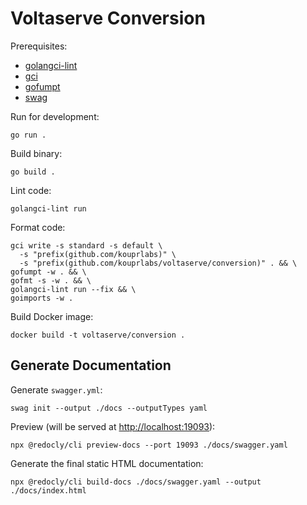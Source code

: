 # Voltaserve Conversion

Prerequisites:
- [golangci-lint](https://github.com/golangci/golangci-lint)
- [gci](https://github.com/daixiang0/gci)
- [gofumpt](https://github.com/mvdan/gofumpt)
- [swag](https://github.com/swaggo/swag)

Run for development:

```shell
go run .
```

Build binary:

```shell
go build .
```

Lint code:

```shell
golangci-lint run
```

Format code:

```shell
gci write -s standard -s default \
  -s "prefix(github.com/kouprlabs)" \
  -s "prefix(github.com/kouprlabs/voltaserve/conversion)" . && \
gofumpt -w . && \
gofmt -s -w . && \
golangci-lint run --fix && \
goimports -w .
```

Build Docker image:

```shell
docker build -t voltaserve/conversion .
```

## Generate Documentation

Generate `swagger.yml`:

```shell
swag init --output ./docs --outputTypes yaml
```

Preview (will be served at [http://localhost:19093](http://localhost:19093)):

```shell
npx @redocly/cli preview-docs --port 19093 ./docs/swagger.yaml
```

Generate the final static HTML documentation:

```shell
npx @redocly/cli build-docs ./docs/swagger.yaml --output ./docs/index.html
```
